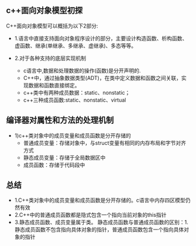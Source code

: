 ## c++面向对象模型初探
C++面向对象模型可以概括为以下2部分:

* 1.语言中直接支持面向对象程序设计的部分，主要设计构造函数、析构函数、虚函数、继承(单继承、多继承、虚继承)、多态等等。

* 2.对于各种支持的底层实现机制
    * c语言中,数据和处理数据的操作(函数)是分开声明的.
    * C++中，通过抽象数据类型(ADT)，在类中定义数据和函数之间关联，实现数据和函数直接绑定。
    * c++类中有两种成员数据：static、nonstatic；
    * c++三种成员函数:static、nonstatic、virtual

## 编译器对属性和方法的处理机制

* 1)c++类对象中的成员变量和成员函数是分开存储的
    * 普通成员变量：存储对象中，与struct变量有相同的内存布局和字节对齐方式
    * 静态成员变量：存储于全局数据区中
    * 成员函数：存储于代码段中

## 总结

* 1.C++类对象中的成员变量和成员函数是分开存储的。c语言中内存四区模型仍然有效
* 2.C++中的普通成员函数都是隐式包含一个指向当前对象的this指针
* 3.静态成员函数、成员变量属于类。 静态成员函数与普通成员函数的区别：1.静态成员函数不包含指向具体对象的指针，普通成员函数包含一个指向具体对象的指针
